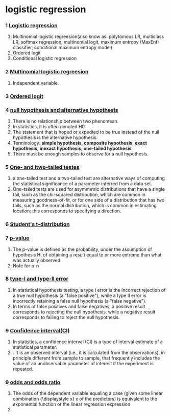 # logistic regression
### 1 [Logistic regression](https://en.wikipedia.org/wiki/Logistic_regression)
1. Multinomial logistic regreesion(also know as: polytomous LR, multiclass LR, softmax regression, multinomial logit, maximum entropy (MaxEnt) classifier, conditional maximum entropy model)
2. Ordered logit
3. Conditional logistic regression


### 2 [Multinomial logistic regreesion](https://en.wikipedia.org/wiki/Multinomial_logistic_regression)
1. Independent variable.


### 3 [Ordered logit](https://en.wikipedia.org/wiki/Ordered_logit)

### 4 [null hypothesis and alternative hypothesis](https://en.wikipedia.org/wiki/Null_hypothesis)
1. There is no relationship between two phenomean.
2. In statistics, it is often denoted H0.
3. The statement that is hoped or expedted to be true instead of the null hypothesis is the alternative hypothesis.
4. Terminology: **simple hypothesis**, **composite hypothesis**, **exact hypothesis**, **inexact hypothesis**, **one-tailed hypothesis**.
5. There must be enough samples to observe for a null hypothesis.

### 5 [One- and itwo-tailed testes](https://en.wikipedia.org/wiki/One-_and_two-tailed_tests)
1. a one-tailed test and a two-tailed test are alternative ways of computing the statistical significance of a parameter inferred from a data set.
2. One-tailed tests are used for asymmetric distributions that have a single tail, such as the chi-squared distribution, which are common in measuring goodness-of-fit, or for one side of a distribution that has two tails, such as the normal distribution, which is common in estimating location; this corresponds to specifying a direction.

### 6 [Student's t-distribution](https://en.wikipedia.org/wiki/Student%27s_t-distribution)


### 7 [p-value](https://en.wikipedia.org/wiki/P-value)
1. The p-value is defined as the probability, under the assumption of hypothesis **H**, of obtaining a result equal to or more extreme than what was actually observed.
2. Note for p-n

### 8 [type-I and type-II error](https://en.wikipedia.org/wiki/Type_I_and_type_II_errors)
1. In statistical hypothesis testing, a type I error is the incorrect rejection of a true null hypothesis (a "false positive"), while a type II error is incorrectly retaining a false null hypothesis (a "false negative").
2. In terms of false positives and false negatives, a positive result corresponds to rejecting the null hypothesis, while a negative result corresponds to failing to reject the null hypothesis.

### 9 [Confidence interval(CI)](https://en.wikipedia.org/wiki/Confidence_interval)
1. In statistics, a confidence interval (CI) is a type of interval estimate of a statistical parameter.
2. . It is an observed interval (i.e., it is calculated from the observations), in principle different from sample to sample, that frequently includes the value of an unobservable parameter of interest if the experiment is repeated. 

### 9 [odds and odds ratio](https://en.wikipedia.org/wiki/Logistic_regression)
1. The odds of the dependent variable equaling a case (given some linear combination {\displaystyle x} x of the predictors) is equivalent to the exponential function of the linear regression expression
2.


